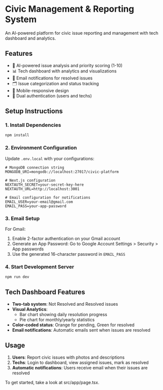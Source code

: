 
# Civic Management & Reporting System

An AI-powered platform for civic issue reporting and management with tech dashboard and analytics.

## Features

- 🤖 AI-powered issue analysis and priority scoring (1-10)
- 📊 Tech dashboard with analytics and visualizations
- 📧 Email notifications for resolved issues
- 🗂️ Issue categorization and status tracking
- 📱 Mobile-responsive design
- 🔐 Dual authentication (users and techs)

## Setup Instructions

### 1. Install Dependencies
```bash
npm install
```

### 2. Environment Configuration
Update `.env.local` with your configurations:

```env
# MongoDB connection string
MONGODB_URI=mongodb://localhost:27017/civic-platform

# Next.js configuration
NEXTAUTH_SECRET=your-secret-key-here
NEXTAUTH_URL=http://localhost:3001

# Email configuration for notifications
EMAIL_USER=your-email@gmail.com
EMAIL_PASS=your-app-password
```

### 3. Email Setup
For Gmail:
1. Enable 2-factor authentication on your Gmail account
2. Generate an App Password: Go to Google Account Settings > Security > App passwords
3. Use the generated 16-character password in `EMAIL_PASS`

### 4. Start Development Server
```bash
npm run dev
```

## Tech Dashboard Features

- **Two-tab system**: Not Resolved and Resolved issues
- **Visual Analytics**: 
  - Bar chart showing daily resolution progress
  - Pie chart for monthly/yearly statistics
- **Color-coded status**: Orange for pending, Green for resolved
- **Email notifications**: Automatic emails sent when issues are resolved

## Usage

1. **Users**: Report civic issues with photos and descriptions
2. **Techs**: Login to dashboard, view assigned issues, mark as resolved
3. **Automatic notifications**: Users receive email when their issues are resolved

To get started, take a look at src/app/page.tsx.
